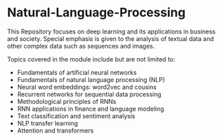 # Natural-Language-Processing

This Repository focuses on deep learning and its applications in business and society. Special emphasis is given to the analysis of textual data and other complex data such as sequences and images.

Topics covered in the module include but are not limited to:

* Fundamentals of artificial neural networks
* Fundamentals of natural language processing (NLP)
* Neural word embeddings: word2vec and cousins
* Recurrent networks for sequential data processing
* Methodological principles of RNNs
* RNN applications in finance and language modeling
* Text classification and sentiment analysis
* NLP transfer learning
* Attention and transformers
